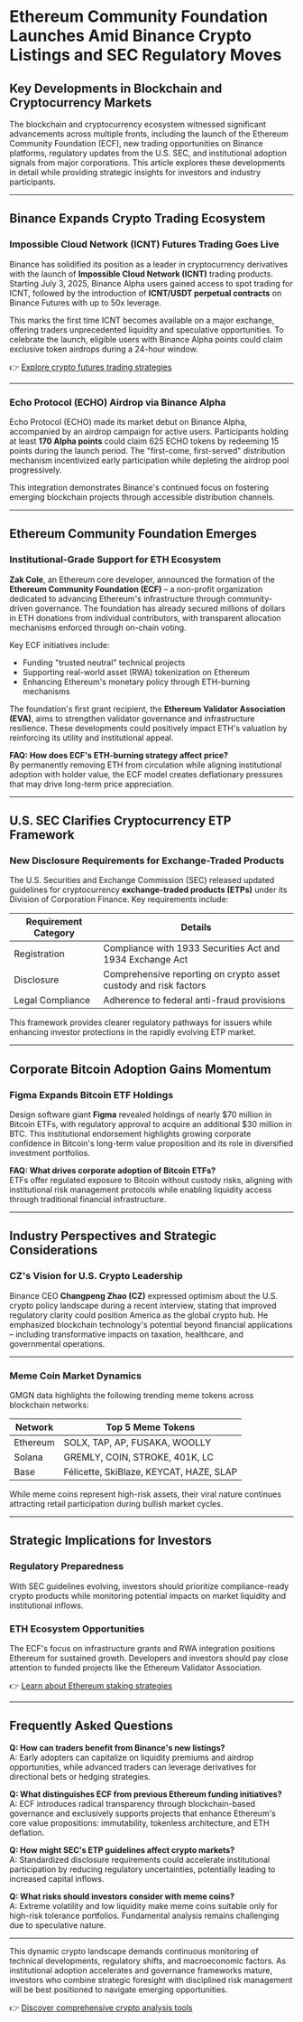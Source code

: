 # Ethereum Community Foundation Launches Amid Binance Crypto Listings and SEC Regulatory Moves  

## Key Developments in Blockchain and Cryptocurrency Markets  

The blockchain and cryptocurrency ecosystem witnessed significant advancements across multiple fronts, including the launch of the Ethereum Community Foundation (ECF), new trading opportunities on Binance platforms, regulatory updates from the U.S. SEC, and institutional adoption signals from major corporations. This article explores these developments in detail while providing strategic insights for investors and industry participants.  

---

## Binance Expands Crypto Trading Ecosystem  

### Impossible Cloud Network (ICNT) Futures Trading Goes Live  

Binance has solidified its position as a leader in cryptocurrency derivatives with the launch of **Impossible Cloud Network (ICNT)** trading products. Starting July 3, 2025, Binance Alpha users gained access to spot trading for ICNT, followed by the introduction of **ICNT/USDT perpetual contracts** on Binance Futures with up to 50x leverage.  

This marks the first time ICNT becomes available on a major exchange, offering traders unprecedented liquidity and speculative opportunities. To celebrate the launch, eligible users with Binance Alpha points could claim exclusive token airdrops during a 24-hour window.  

👉 [Explore crypto futures trading strategies](https://bit.ly/okx-bonus)  

---

### Echo Protocol (ECHO) Airdrop via Binance Alpha  

Echo Protocol (ECHO) made its market debut on Binance Alpha, accompanied by an airdrop campaign for active users. Participants holding at least **170 Alpha points** could claim 625 ECHO tokens by redeeming 15 points during the launch period. The "first-come, first-served" distribution mechanism incentivized early participation while depleting the airdrop pool progressively.  

This integration demonstrates Binance's continued focus on fostering emerging blockchain projects through accessible distribution channels.  

---

## Ethereum Community Foundation Emerges  

### Institutional-Grade Support for ETH Ecosystem  

**Zak Cole**, an Ethereum core developer, announced the formation of the **Ethereum Community Foundation (ECF)** – a non-profit organization dedicated to advancing Ethereum's infrastructure through community-driven governance. The foundation has already secured millions of dollars in ETH donations from individual contributors, with transparent allocation mechanisms enforced through on-chain voting.  

Key ECF initiatives include:  
- Funding "trusted neutral" technical projects  
- Supporting real-world asset (RWA) tokenization on Ethereum  
- Enhancing Ethereum's monetary policy through ETH-burning mechanisms  

The foundation's first grant recipient, the **Ethereum Validator Association (EVA)**, aims to strengthen validator governance and infrastructure resilience. These developments could positively impact ETH's valuation by reinforcing its utility and institutional appeal.  

**FAQ: How does ECF's ETH-burning strategy affect price?**  
By permanently removing ETH from circulation while aligning institutional adoption with holder value, the ECF model creates deflationary pressures that may drive long-term price appreciation.  

---

## U.S. SEC Clarifies Cryptocurrency ETP Framework  

### New Disclosure Requirements for Exchange-Traded Products  

The U.S. Securities and Exchange Commission (SEC) released updated guidelines for cryptocurrency **exchange-traded products (ETPs)** under its Division of Corporation Finance. Key requirements include:  

| Requirement Category | Details |  
|----------------------|---------|  
| Registration | Compliance with 1933 Securities Act and 1934 Exchange Act |  
| Disclosure | Comprehensive reporting on crypto asset custody and risk factors |  
| Legal Compliance | Adherence to federal anti-fraud provisions |  

This framework provides clearer regulatory pathways for issuers while enhancing investor protections in the rapidly evolving ETP market.  

---

## Corporate Bitcoin Adoption Gains Momentum  

### Figma Expands Bitcoin ETF Holdings  

Design software giant **Figma** revealed holdings of nearly $70 million in Bitcoin ETFs, with regulatory approval to acquire an additional $30 million in BTC. This institutional endorsement highlights growing corporate confidence in Bitcoin's long-term value proposition and its role in diversified investment portfolios.  

**FAQ: What drives corporate adoption of Bitcoin ETFs?**  
ETFs offer regulated exposure to Bitcoin without custody risks, aligning with institutional risk management protocols while enabling liquidity access through traditional financial infrastructure.  

---

## Industry Perspectives and Strategic Considerations  

### CZ's Vision for U.S. Crypto Leadership  

Binance CEO **Changpeng Zhao (CZ)** expressed optimism about the U.S. crypto policy landscape during a recent interview, stating that improved regulatory clarity could position America as the global crypto hub. He emphasized blockchain technology's potential beyond financial applications – including transformative impacts on taxation, healthcare, and governmental operations.  

---

### Meme Coin Market Dynamics  

GMGN data highlights the following trending meme tokens across blockchain networks:  

| Network | Top 5 Meme Tokens |  
|---------|-------------------|  
| Ethereum | SOLX, TAP, AP, FUSAKA, WOOLLY |  
| Solana | GREMLY, COIN, STROKE, 401K, LC |  
| Base | Félicette, SkiBlaze, KEYCAT, HAZE, SLAP |  

While meme coins represent high-risk assets, their viral nature continues attracting retail participation during bullish market cycles.  

---

## Strategic Implications for Investors  

### Regulatory Preparedness  

With SEC guidelines evolving, investors should prioritize compliance-ready crypto products while monitoring potential impacts on market liquidity and institutional inflows.  

### ETH Ecosystem Opportunities  

The ECF's focus on infrastructure grants and RWA integration positions Ethereum for sustained growth. Developers and investors should pay close attention to funded projects like the Ethereum Validator Association.  

👉 [Learn about Ethereum staking strategies](https://bit.ly/okx-bonus)  

---

## Frequently Asked Questions  

**Q: How can traders benefit from Binance's new listings?**  
A: Early adopters can capitalize on liquidity premiums and airdrop opportunities, while advanced traders can leverage derivatives for directional bets or hedging strategies.  

**Q: What distinguishes ECF from previous Ethereum funding initiatives?**  
A: ECF introduces radical transparency through blockchain-based governance and exclusively supports projects that enhance Ethereum's core value propositions: immutability, tokenless architecture, and ETH deflation.  

**Q: How might SEC's ETP guidelines affect crypto markets?**  
A: Standardized disclosure requirements could accelerate institutional participation by reducing regulatory uncertainties, potentially leading to increased capital inflows.  

**Q: What risks should investors consider with meme coins?**  
A: Extreme volatility and low liquidity make meme coins suitable only for high-risk tolerance portfolios. Fundamental analysis remains challenging due to speculative nature.  

---

This dynamic crypto landscape demands continuous monitoring of technical developments, regulatory shifts, and macroeconomic factors. As institutional adoption accelerates and governance frameworks mature, investors who combine strategic foresight with disciplined risk management will be best positioned to navigate emerging opportunities.  

👉 [Discover comprehensive crypto analysis tools](https://bit.ly/okx-bonus)